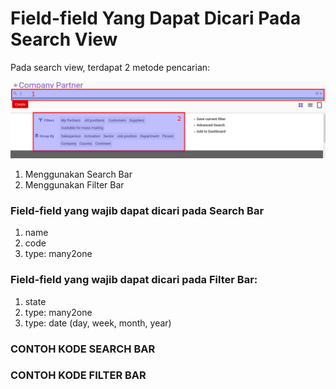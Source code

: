 # Field-field Yang Dapat Dicari Pada Search View

Pada search view, terdapat 2 metode pencarian:

![](../../img/search-view/search-filter-bar.png)

1. Menggunakan Search Bar
2. Menggunakan Filter Bar

### Field-field yang wajib dapat dicari pada Search Bar

1. name
2. code
3. type: many2one

### Field-field yang wajib dapat dicari pada Filter Bar:

1. state
2. type: many2one
3. type: date (day, week, month, year)

<script
  type="text/javascript"
  src="https://cdn.jsdelivr.net/npm/gist-embed@1.0.4/dist/gist-embed.min.js"
></script>

### CONTOH KODE SEARCH BAR

<code data-gist-id="652a38ebcdb82165842a59ba0084114c" data-gist-highlight-line="6-12" data-gist-line="1-12"></code>

### CONTOH KODE FILTER BAR

<code data-gist-id="652a38ebcdb82165842a59ba0084114c" data-gist-line="13-127"></code>
